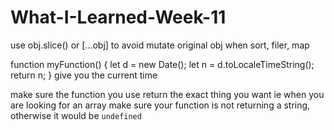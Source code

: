 # What-I-Learned-Week-11

use obj.slice() or [...obj] to avoid mutate original obj when sort, filer, map

function myFunction() {
    let d = new Date();
    let n = d.toLocaleTimeString();
    return n;
}
give you the current time

make sure the function you use return the exact thing you want
ie when you are looking for an array make sure your function is not returning a string, otherwise it would be `undefined`
